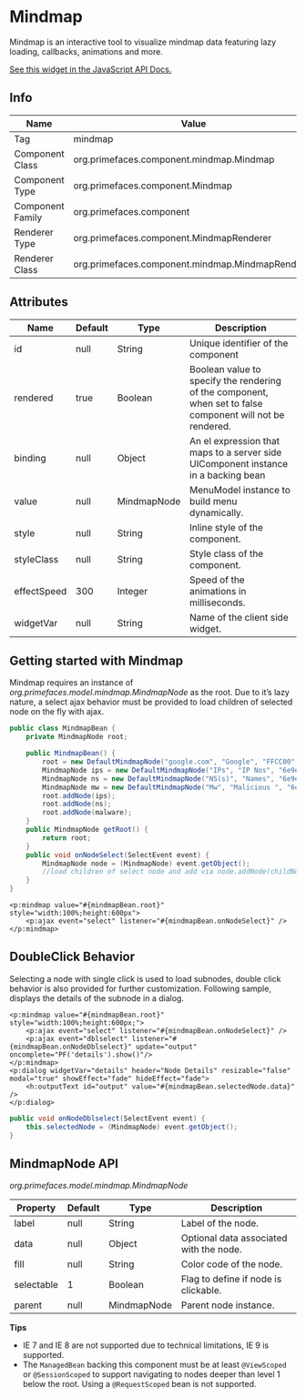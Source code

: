 # Mindmap

Mindmap is an interactive tool to visualize mindmap data featuring lazy loading, callbacks,
animations and more.

[See this widget in the JavaScript API Docs.](../jsdocs/classes/primefaces.widget.mindmap.html)

## Info

| Name | Value |
| --- | --- |
| Tag | mindmap
| Component Class | org.primefaces.component.mindmap.Mindmap
| Component Type | org.primefaces.component.Mindmap
| Component Family | org.primefaces.component |
| Renderer Type | org.primefaces.component.MindmapRenderer
| Renderer Class | org.primefaces.component.mindmap.MindmapRenderer

## Attributes

| Name | Default | Type | Description | 
| --- | --- | --- | --- |
id | null | String | Unique identifier of the component
rendered | true | Boolean | Boolean value to specify the rendering of the component, when set to false component will not be rendered.
binding | null | Object | An el expression that maps to a server side UIComponent instance in a backing bean
value | null | MindmapNode | MenuModel instance to build menu dynamically.
style | null | String | Inline style of the component.
styleClass | null | String | Style class of the component.
effectSpeed | 300 | Integer | Speed of the animations in milliseconds.
widgetVar | null | String | Name of the client side widget.

## Getting started with Mindmap
Mindmap requires an instance of _org.primefaces.model.mindmap.MindmapNode_ as the root. Due to
it’s lazy nature, a select ajax behavior must be provided to load children of selected node on the fly
with ajax.

```java
public class MindmapBean {
    private MindmapNode root;

    public MindmapBean() {
        root = new DefaultMindmapNode("google.com", "Google", "FFCC00", false);
        MindmapNode ips = new DefaultMindmapNode("IPs", "IP Nos", "6e9ebf", true);
        MindmapNode ns = new DefaultMindmapNode("NS(s)", "Names", "6e9ebf", true);
        MindmapNode mw = new DefaultMindmapNode("Mw", "Malicious ", "6e9ebf", true);
        root.addNode(ips);
        root.addNode(ns);
        root.addNode(malware);
    }
    public MindmapNode getRoot() {
        return root;
    }
    public void onNodeSelect(SelectEvent event) {
        MindmapNode node = (MindmapNode) event.getObject();
        //load children of select node and add via node.addNode(childNode);
    }
}
```
```xhtml
<p:mindmap value="#{mindmapBean.root}" style="width:100%;height:600px">
    <p:ajax event="select" listener="#{mindmapBean.onNodeSelect}" />
</p:mindmap>
```

## DoubleClick Behavior
Selecting a node with single click is used to load subnodes, double click behavior is also provided
for further customization. Following sample, displays the details of the subnode in a dialog.

```xhtml
<p:mindmap value="#{mindmapBean.root}" style="width:100%;height:600px;">
    <p:ajax event="select" listener="#{mindmapBean.onNodeSelect}" />
    <p:ajax event="dblselect" listener="#{mindmapBean.onNodeDblselect}" update="output" oncomplete="PF('details').show()"/>
</p:mindmap>
<p:dialog widgetVar="details" header="Node Details" resizable="false" modal="true" showEffect="fade" hideEffect="fade">
    <h:outputText id="output" value="#{mindmapBean.selectedNode.data}" />
</p:dialog>
```
```java
public void onNodeDblselect(SelectEvent event) {
    this.selectedNode = (MindmapNode) event.getObject();
}
```
## MindmapNode API
_org.primefaces.model.mindmap.MindmapNode_

| Property | Default | Type | Description |
| --- | --- | --- | --- |
label | null | String | Label of the node.
data | null | Object | Optional data associated with the node.
fill | null | String | Color code of the node.
selectable | 1 | Boolean | Flag to define if node is clickable.
parent | null | MindmapNode | Parent node instance.

**Tips**

- IE 7 and IE 8 are not supported due to technical limitations, IE 9 is supported.
- The `ManagedBean` backing this component must be at least `@ViewScoped` or `@SessionScoped` to support navigating to nodes deeper than level 1 below the root. Using a `@RequestScoped` bean is not supported.

